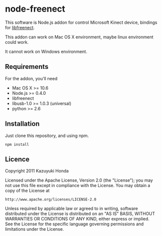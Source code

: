 node-freenect
=============

This software is Node.js addon for control Microsoft Kinect device,
bindings for [libfreenect](https://github.com/OpenKinect/libfreenect).


This addon can work on Mac OS X environment, maybe linux environment could work.

It cannot work on Windows environment.

Requirements
------------

For the addon, you'll need

* Mac OS X >= 10.6
* Node.js >= 0.4.0
* libfreenect
* libusb-1.0 >= 1.0.3 (universal)
* python >= 2.6

Installation
------------

Just clone this repository, and using npm.

	npm install


Licence
-------

Copyright 2011 Kazuyuki Honda

Licensed under the Apache License, Version 2.0 (the "License");
you may not use this file except in compliance with the License.
You may obtain a copy of the License at

    http://www.apache.org/licenses/LICENSE-2.0

Unless required by applicable law or agreed to in writing, software
distributed under the License is distributed on an "AS IS" BASIS,
WITHOUT WARRANTIES OR CONDITIONS OF ANY KIND, either express or implied.
See the License for the specific language governing permissions and
limitations under the License.
